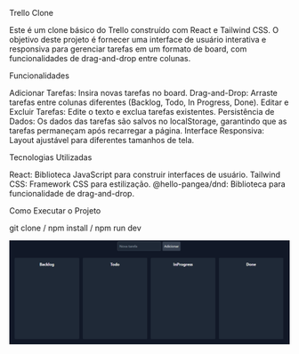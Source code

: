 Trello Clone

Este é um clone básico do Trello construído com React e Tailwind CSS. O objetivo deste projeto é fornecer uma interface de usuário interativa e responsiva para gerenciar tarefas em um formato de board, com funcionalidades de drag-and-drop entre colunas.

Funcionalidades

Adicionar Tarefas: Insira novas tarefas no board.
Drag-and-Drop: Arraste tarefas entre colunas diferentes (Backlog, Todo, In Progress, Done).
Editar e Excluir Tarefas: Edite o texto e exclua tarefas existentes.
Persistência de Dados: Os dados das tarefas são salvos no localStorage, garantindo que as tarefas permaneçam após recarregar a página.
Interface Responsiva: Layout ajustável para diferentes tamanhos de tela.

Tecnologias Utilizadas

React: Biblioteca JavaScript para construir interfaces de usuário.
Tailwind CSS: Framework CSS para estilização.
@hello-pangea/dnd: Biblioteca para funcionalidade de drag-and-drop.

Como Executar o Projeto

git clone / 
npm install /
npm run dev 

<img src="readme-img.png/">

